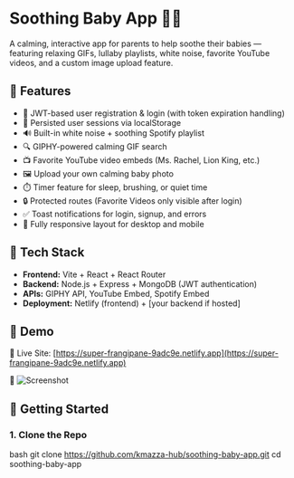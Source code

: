  # Soothing Baby App 👶🎵

A calming, interactive app for parents to help soothe their babies — featuring relaxing GIFs, lullaby playlists, white noise, favorite YouTube videos, and a custom image upload feature.

## 🌟 Features

- 🔐 JWT-based user registration & login (with token expiration handling)
- 🔁 Persisted user sessions via localStorage
- 🔊 Built-in white noise + soothing Spotify playlist
- 🔍 GIPHY-powered calming GIF search
- 📺 Favorite YouTube video embeds (Ms. Rachel, Lion King, etc.)
- 🖼️ Upload your own calming baby photo
- ⏱️ Timer feature for sleep, brushing, or quiet time
- 🔒 Protected routes (Favorite Videos only visible after login)
- ✅ Toast notifications for login, signup, and errors
- 🎨 Fully responsive layout for desktop and mobile

## 🚀 Tech Stack

- **Frontend:** Vite + React + React Router
- **Backend:** Node.js + Express + MongoDB (JWT authentication)
- **APIs:** GIPHY API, YouTube Embed, Spotify Embed
- **Deployment:** Netlify (frontend) + [your backend if hosted]

## 🧪 Demo

🔗 Live Site: [https://super-frangipane-9adc9e.netlify.app](https://super-frangipane-9adc9e.netlify.app)

📸 ![Screenshot](./screenshot.png)

## 🧰 Getting Started

### 1. Clone the Repo

bash
git clone https://github.com/kmazza-hub/soothing-baby-app.git
cd soothing-baby-app